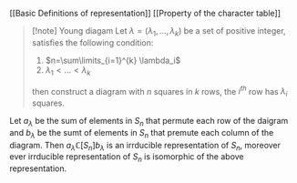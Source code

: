 [[Basic Definitions of representation]]
[[Property of the character table]]

>[!note] Young diagam
>Let $\lambda=(\lambda_1, \dots, \lambda_k)$ be a set of positive integer, satisfies the following condition:
>1. $n=\sum\limits_{i=1}^{k} \lambda_i$
>2. $\lambda_1< \dots <\lambda_k$
>
>then construct a diagram with $n$ squares in $k$ rows, the $i^{th}$ row has $\lambda_i$ squares. 

Let $a_\lambda$ be the sum of elements in $S_n$ that permute each row of the daigram and $b_\lambda$ be the sumt of elements in $S_n$ that premute each column of the diagram. Then $a_\lambda \mathbb{C}[S_n] b_\lambda$ is an irrducible representation of $S_n$, moreover ever irrducible representation of $S_n$ is isomorphic of the above representation.